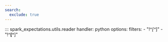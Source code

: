 ```yaml
---
search:
  exclude: true
---
```


::: spark_expectations.utils.reader
    handler: python
    options:
        filters:
            - "!^_[^_]"
            - "!^__[^__]"
        